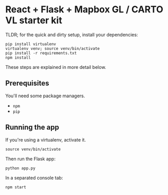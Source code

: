 
# React + Flask + Mapbox GL / CARTO VL starter kit

TLDR; for the quick and dirty setup, install your dependencies:

```
pip install virtualenv
virtualenv venv; source venv/bin/activate
pip install -r requirements.txt
npm install
```

These steps are explained in more detail below.

## Prerequisites

You'll need some package managers.

- `npm`
- `pip`

## Running the app

If you're using a virtualenv, activate it.

```
source venv/bin/activate
```

Then run the Flask app:

```
python app.py
```

In a separated console tab:

```
npm start
```
